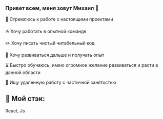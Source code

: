 ### Привет всем, меня зовут Михаил 👋
:rocket: Стремлюсь к работе с настоящими проектами

:sailboat: Хочу работать в опытной команде

:pencil2: Хочу писать чистый читабельный код

:school_satchel: Хочу развиваться дальше и получать опыт

:hourglass: Быстро обучаюсь, имею огромное желание развиваться и расти в данной области

:mag_right: Ищу удаленную работу с частичной занятостью

## :hammer: Мой стэк: 
React, Js

<!--
**gremwiz1/gremwiz1** is a ✨ _special_ ✨ repository because its `README.md` (this file) appears on your GitHub profile.

Here are some ideas to get you started:

- 🔭 I’m currently working on ...
- 🌱 I’m currently learning ...
- 👯 I’m looking to collaborate on ...
- 🤔 I’m looking for help with ...
- 💬 Ask me about ...
- 📫 How to reach me: ...
- 😄 Pronouns: ...
- ⚡ Fun fact: ...
-->
